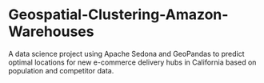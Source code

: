 # Geospatial-Clustering-Amazon-Warehouses
A data science project using Apache Sedona and GeoPandas to predict optimal locations for new e-commerce delivery hubs in California based on population and competitor data.
